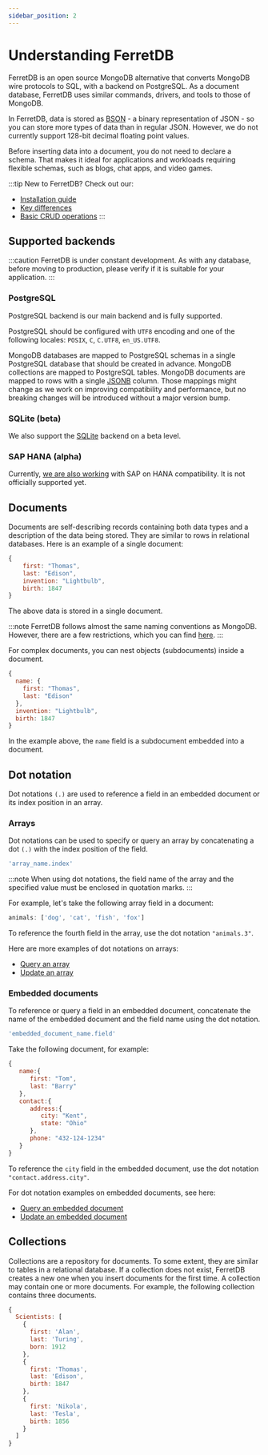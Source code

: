 ```yaml
---
sidebar_position: 2
---
```


# Understanding FerretDB

FerretDB is an open source MongoDB alternative that converts MongoDB wire protocols to SQL, with a backend on PostgreSQL.
As a document database, FerretDB uses similar commands, drivers, and tools to those of MongoDB.

In FerretDB, data is stored as [BSON](https://bsonspec.org/spec.html) - a binary representation of JSON - so you can store more types of data than in regular JSON.
However, we do not currently support 128-bit decimal floating point values.

Before inserting data into a document, you do not need to declare a schema.
That makes it ideal for applications and workloads requiring flexible schemas, such as blogs, chat apps, and video games.

:::tip
New to FerretDB?
Check out our:

- [Installation guide](/quickstart-guide/)
- [Key differences](/diff/)
- [Basic CRUD operations](/basic-operations/)
  :::

## Supported backends

:::caution
FerretDB is under constant development.
As with any database, before moving to production, please verify if it is suitable for your application.
:::

### PostgreSQL

PostgreSQL backend is our main backend and is fully supported.

PostgreSQL should be configured with `UTF8` encoding and one of the following locales:
`POSIX`, `C`, `C.UTF8`, `en_US.UTF8`.

MongoDB databases are mapped to PostgreSQL schemas in a single PostgreSQL database that should be created in advance.
MongoDB collections are mapped to PostgreSQL tables.
MongoDB documents are mapped to rows with a single [JSONB](https://www.postgresql.org/docs/current/datatype-json.html) column.
Those mappings might change as we work on improving compatibility and performance,
but no breaking changes will be introduced without a major version bump.

### SQLite (beta)

We also support the [SQLite](https://www.sqlite.org/) backend on a beta level.

### SAP HANA (alpha)

Currently, [we are also working](https://blogs.sap.com/2022/12/13/introduction-to-sap-hana-compatibility-layer-for-mongodb-wire-protocol/)
with SAP on HANA compatibility.
It is not officially supported yet.

## Documents

Documents are self-describing records containing both data types and a description of the data being stored.
They are similar to rows in relational databases.
Here is an example of a single document:

```js
{
    first: "Thomas",
    last: "Edison",
    invention: "Lightbulb",
    birth: 1847
}
```

The above data is stored in a single document.

:::note
FerretDB follows almost the same naming conventions as MongoDB.
However, there are a few restrictions, which you can find [here](diff.md).
:::

For complex documents, you can nest objects (subdocuments) inside a document.

```js
{
  name: {
    first: "Thomas",
    last: "Edison"
  },
  invention: "Lightbulb",
  birth: 1847
}
```

In the example above, the `name` field is a subdocument embedded into a document.

## Dot notation

Dot notations `(.)` are used to reference a field in an embedded document or its index position in an array.

### Arrays

Dot notations can be used to specify or query an array by concatenating a dot `(.)` with the index position of the field.

```js
'array_name.index'
```

:::note
When using dot notations, the field name of the array and the specified value must be enclosed in quotation marks.
:::

For example, let's take the following array field in a document:

```js
animals: ['dog', 'cat', 'fish', 'fox']
```

To reference the fourth field in the array, use the dot notation `"animals.3"`.

Here are more examples of dot notations on arrays:

- [Query an array](basic-operations/read.md#retrieve-documents-containing-a-specific-value-in-an-array)
- [Update an array](basic-operations/update.md#update-an-array-element)

### Embedded documents

To reference or query a field in an embedded document, concatenate the name of the embedded document and the field name using the dot notation.

```js
'embedded_document_name.field'
```

Take the following document, for example:

```js
{
   name:{
      first: "Tom",
      last: "Barry"
   },
   contact:{
      address:{
         city: "Kent",
         state: "Ohio"
      },
      phone: "432-124-1234"
   }
}
```

To reference the `city` field in the embedded document, use the dot notation `"contact.address.city"`.

For dot notation examples on embedded documents, see here:

- [Query an embedded document](basic-operations/read.md#query-on-an-embedded-or-nested-document)
- [Update an embedded document](basic-operations/update.md#update-an-embedded-document)

## Collections

Collections are a repository for documents.
To some extent, they are similar to tables in a relational database.
If a collection does not exist, FerretDB creates a new one when you insert documents for the first time.
A collection may contain one or more documents.
For example, the following collection contains three documents.

```js
{
  Scientists: [
    {
      first: 'Alan',
      last: 'Turing',
      born: 1912
    },
    {
      first: 'Thomas',
      last: 'Edison',
      birth: 1847
    },
    {
      first: 'Nikola',
      last: 'Tesla',
      birth: 1856
    }
  ]
}
```
